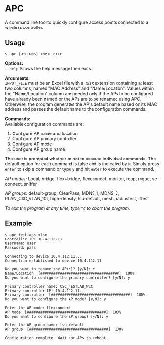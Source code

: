 # APC
A command line tool to quickly configure access points connected to a
wireless controller.

## Usage
`$ apc [OPTIONS] INPUT_FILE` <br>

**Options:**<br>
`--help` Shows the help message then exits.

**Arguments:**<br>
`INPUT_FILE` must be an Excel file with a *.xlsx* extension
containing at least two columns, named "MAC Address" and
"Name/Location". Values within the "Name/Location" column are needed
only if the APs to be configured have already been named or the
APs are to be renamed using APC. Otherwise, the program generates the
AP's default name based on its MAC address and passes the default name
to the configuration commands.

**Commands:**<br>
Available configuration commands are:<br>
1. Configure AP name and location
2. Configure AP primary controller
3. Configure AP mode
4. Configure AP group name

The user is prompted whether or not to execute individual commands.
The default option for each command is false and is indicated by `N`.
Simply press `enter` to skip a command or type `y` and hit `enter` to
execute the command.

*AP modes:* Local, bridge, flex+bridge, flexconnect, monitor, reap,
rogue, se-connect, sniffer

*AP groups:* default-group, ClearPass, MDNS_1, MDNS_2,
RLAN_CSC_VLAN_101, high-density, lsu-default, mesh, radiustest, rftest

*To exit the program at any time, type `^C` to abort the program.*

## Example
    $ apc test-aps.xlsx
    Controller IP: 10.4.112.11
    Username: user
    Password: pass

    Connecting to device 10.4.112.11...
    Connection established to device 10.4.112.11

    Do you want to rename the AP(s)? [y/N]: y
    Name/Location  [####################################]  100%
    Do you want to configure the primary controller? [y/N]: y

    Primary controller name: CSC_TESTLAB_WLC
    Primary controller IP: 10.4.112.11
    Primary controller  [####################################]  100%
    Do you want to configure the AP mode? [y/N]: y

    Enter the AP mode: flexconnect
    AP mode  [####################################]  100%
    Do you want to configure the AP group? [y/N]: y

    Enter the AP group name: lsu-default
    AP group  [####################################]  100%

    Configuration complete. Wait for APs to reboot.


